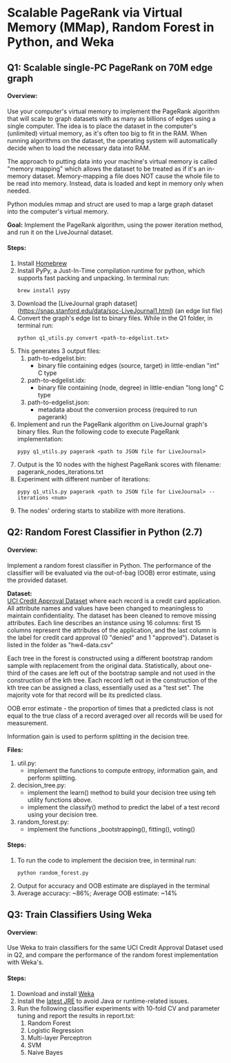 # Scalable PageRank via Virtual Memory (MMap), Random Forest in Python, and Weka

## Q1: Scalable single-PC PageRank on 70M edge graph

#### Overview:
Use your computer's virtual memory to implement the PageRank algorithm that will scale to graph datasets with as many as billions of edges using a single computer. The idea is to place the dataset in the computer's (unlimited) virtual memory, as it's often too big to fit in the RAM. When running algorithms on the dataset, the operating system will automatically decide when to load the necessary data into RAM. 

The approach to putting data into your machine's virtual memory is called "memory mapping" which allows the dataset to be treated as if it's an in-memory dataset. Memory-mapping a file does NOT cause the whole file to be read into memory. Instead, data is loaded and kept in memory only when needed. 

Python modules mmap and struct are used to map a large graph dataset into the computer's virtual memory. 

**Goal:** Implement the PageRank algorithm, using the power iteration method, and run it on the LiveJournal dataset. 

#### Steps:
1. Install [Homebrew](https://brew.sh/)
2. Install PyPy, a Just-In-Time compilation runtime for python, which supports fast packing and unpacking. In terminal run:
    ```
    brew install pypy
    ```
3. Download the [LiveJournal graph dataset] (https://snap.stanford.edu/data/soc-LiveJournal1.html) (an edge list file)
4. Convert the graph's edge list to binary files. While in the Q1 folder, in terminal run:
    ```
    python q1_utils.py convert <path-to-edgelist.txt>
    ```
5. This generates 3 output files:  
    1. path-to-edgelist.bin: 
        * binary file containing edges (source, target) in little-endian "int" C type  
    2. path-to-edgelist.idx: 
        * binary file containing (node, degree) in little-endian "long long" C type
    3. path-to-edgelist.json: 
        * metadata about the conversion process (required to run pagerank)
6. Implement and run the PageRank algorithm on LiveJournal graph's binary files. Run the following code to execute PageRank implementation:
    ```
    pypy q1_utils.py pagerank <path to JSON file for LiveJournal> 
    ```
7. Output is the 10 nodes with the highest PageRank scores with filename: pagerank_nodes_iterations.txt
8. Experiment with different number of iterations:
    ```
    pypy q1_utils.py pagerank <path to JSON file for LiveJournal> --iterations <num>
    ```
9. The nodes' ordering starts to stabilize with more iterations.  

## Q2: Random Forest Classifier in Python (2.7)

#### Overview:  
Implement a random forest classifier in Python. The performance of the classifier will be evaluated via the out-of-bag (OOB) error estimate, using the provided dataset. 

**Dataset:**  
[UCI Credit Approval Dataset](https://archive.ics.uci.edu/ml/datasets/Credit+Approval) where each record is a credit card application. All attribute names and values have been changed to meaningless to maintain confidentiality. The dataset has been cleaned to remove missing attributes. Each line describes an instance using 16 columns: first 15 columns represent the attributes of the application, and the last column is the label for credit card approval (0 "denied" and 1 "approved"). Dataset is listed in the folder as "hw4-data.csv"

Each tree in the forest is constructed using a different bootstrap random sample with replacement from the original data. Statistically, about one-third of the cases are left out of the bootstrap sample and not used in the construction of the kth tree. Each record left out in the construction of the kth tree can be assigned a class, essentially used as a "test set". The majority vote for that record will be its predicted class. 

OOB error estimate - the proportion of times that a predicted class is not equal to the true class of a record averaged over all records will be used for measurement.

Information gain is used to perform splitting in the decision tree. 

**Files:**  

1. util.py:
    * implement the functions to compute entropy, information gain, and perform splitting.  
2. decision_tree.py:
	* implement the learn() method to build your decision tree using teh utility functions above.
    * implement the classify() method to predict the label of a test record using your decision tree.
3. random_forest.py:
    * implement the functions _bootstrapping(), fitting(), voting()


#### Steps:
1. To run the code to implement the decision tree, in terminal run: 
    ```
    python random_forest.py 
    ```
2. Output for accuracy and OOB estimate are displayed in the terminal
3. Average accuracy: ~86%; Average OOB estimate: ~14%  
  
  
## Q3: Train Classifiers Using Weka

#### Overview: 
Use Weka to train classifiers for the same UCI Credit Approval Dataset used in Q2, and compare the performance of the random forest implementation with Weka's.

#### Steps:  
1. Download and install [Weka](https://www.cs.waikato.ac.nz/ml/weka/downloading.html)
2. Install the [latest JRE](https://www.java.com/en/) to avoid Java or runtime-related issues. 
3. Run the following classifier experiments with 10-fold CV and parameter tuning and report the results in report.txt:
    1. Random Forest
    2. Logistic Regression
    3. Multi-layer Perceptron
    4. SVM
    5. Naive Bayes
    
